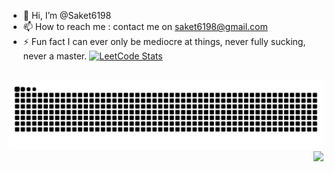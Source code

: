 
- 👋 Hi, I’m @Saket6198
- 📫 How to reach me : contact me on saket6198@gmail.com
- ⚡ Fun fact I can ever only be mediocre at things, never fully sucking, never a master.
[![LeetCode Stats](https://leetcard.jacoblin.cool/saket6198?theme=dark&font=Gothic%20A1&ext=activity)](https://leetcode.com/u/saket6198)

<br clear="both">

<img src="https://raw.githubusercontent.com/saket6198/saket6198/output/snake.svg" alt="Snake animation" />

<br clear="both">

<img align="right" src="https://profile-counter.glitch.me/saket6198/count.svg?"  />

###

<!---
Saket6198/Saket6198 is a ✨ special ✨ repository because its `README.md` (this file) appears on your GitHub profile.
You can click the Preview link to take a look at your changes.
--->
